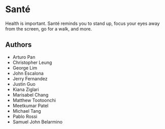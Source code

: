 # Santé
Health is important. Santé reminds you to stand up, focus your eyes away from the screen, go for a walk, and more.
## Authors
- Arturo Pan
- Christopher Leung
- George Lim
- John Escalona
- Jerry Fernandez
- Justin Guo
- Kiana Ziglari
- Marisabel Chang
- Matthew Tootoonchi
- Meetkumar Patel
- Michael Tang
- Pablo Rossi
- Samuel John Belarmino 
